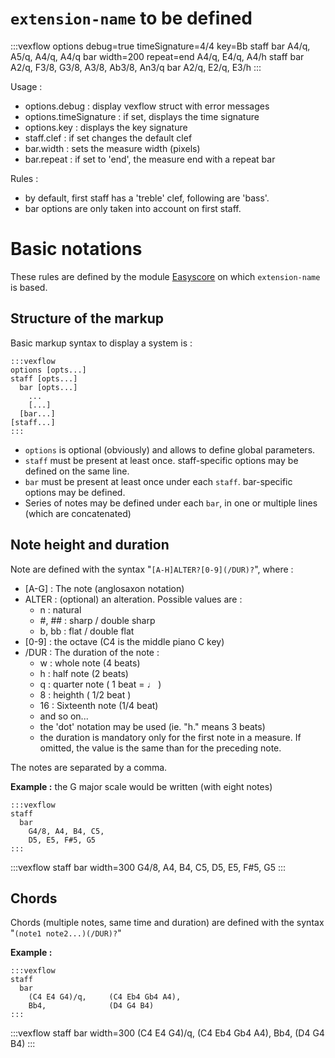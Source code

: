 # `extension-name` to be defined

:::vexflow
options debug=true timeSignature=4/4 key=Bb
staff
  bar
    A4/q, A5/q, A4/q, A4/q
  bar width=200 repeat=end
    A4/q, E4/q, A4/h
staff
  bar
    A2/q, F3/8, G3/8, A3/8, Ab3/8, An3/q
  bar
    A2/q, E2/q, E3/h
:::

Usage :
- options.debug : display vexflow struct with error messages
- options.timeSignature : if set, displays the time signature
- options.key : displays the key signature
- staff.clef : if set changes the default clef
- bar.width : sets the measure width (pixels)
- bar.repeat : if set to 'end', the measure end with a repeat bar
 

Rules :
- by default, first staff has a 'treble' clef, following are 'bass'.
- bar options are only taken into account on first staff.

# Basic notations

These rules are defined by the module [Easyscore](https://github.com/0xfe/vexflow/wiki/Using-EasyScore) on
which `extension-name` is based.

## Structure of the markup

Basic markup syntax to display a system is :

```
:::vexflow
options [opts...]
staff [opts...]
  bar [opts...]
    ...
    [...]
  [bar...]
[staff...]
:::
```

- `options` is optional (obviously) and allows to define global parameters.
- `staff` must be present at least once. staff-specific options may be defined on the same line.
- `bar` must be present at least once under each `staff`. bar-specific options may be defined.
- Series of notes may be defined under each `bar`, in one or multiple lines (which are concatenated)

## Note height and duration

Note are defined with the syntax "`[A-H]ALTER?[0-9](/DUR)?`", where :
- [A-G] : The note (anglosaxon notation)
- ALTER : (optional) an alteration. Possible values are :
  - n : natural
  - #, ## : sharp / double sharp
  - b, bb : flat / double flat
- [0-9] : the octave (C4 is the middle piano C key)
- /DUR : The duration of the note : 
  - w : whole note (4 beats)
  - h : half note (2 beats)
  - q : quarter note ( 1 beat = ♩ )
  - 8 : heighth ( 1/2 beat )
  - 16 : Sixteenth note (1/4 beat)
  - and so on...
  - the 'dot' notation may be used (ie. "h." means 3 beats)
  - the duration is mandatory only for the first note in a measure. If omitted,
    the value is the same than for the preceding note.

The notes are separated by a comma.

**Example :** the G major scale would be written (with eight notes)

```
:::vexflow
staff
  bar
    G4/8, A4, B4, C5,
    D5, E5, F#5, G5
:::
```

:::vexflow
staff
  bar width=300
    G4/8, A4, B4, C5,
    D5, E5, F#5, G5
:::

## Chords

Chords (multiple notes, same time and duration) are defined with the syntax "`(note1 note2...)(/DUR)?`"

**Example :**

```
:::vexflow
staff 
  bar
    (C4 E4 G4)/q,     (C4 Eb4 Gb4 A4),
    Bb4,              (D4 G4 B4)
:::
```


:::vexflow
staff
  bar width=300
    (C4 E4 G4)/q, (C4 Eb4 Gb4 A4),
    Bb4,          (D4 G4 B4)
:::